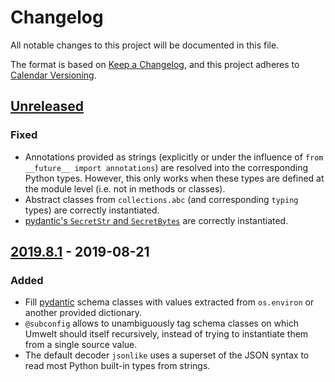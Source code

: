 # Changelog

All notable changes to this project will be documented in this file.

The format is based on [Keep a Changelog](https://keepachangelog.com/en/1.0.0/),
and this project adheres to [Calendar Versioning](http://calver.org).

## [Unreleased][]

### Fixed

- Annotations provided as strings (explicitly or under the influence of
  `from __future__ import annotations`) are resolved into the corresponding
  Python types.
  However, this only works when these types are defined at the module level
  (i.e. not in methods or classes).
- Abstract classes from `collections.abc` (and corresponding `typing` types)
  are correctly instantiated.
- [pydantic's `SecretStr` and `SecretBytes`](https://pydantic-docs.helpmanual.io/#secret-types)
  are correctly instantiated.

## [2019.8.1][] - 2019-08-21

### Added

- Fill [pydantic][] schema classes with values extracted from `os.environ` or
  another provided dictionary.
- `@subconfig` allows to unambiguously tag schema classes on which Umwelt
  should itself recursively, instead of trying to instantiate them from a
  single source value.
- The default decoder `jsonlike` uses a superset of the JSON syntax to read
  most Python built-in types from strings.

[Unreleased]: https://github.com/olivierlacan/keep-a-changelog/compare/v2019.8.1...HEAD
[2019.8.1]: https://github.com/thilp/umwelt/releases/tag/v2019.8.1

[pydantic]: https://pypi.org/project/pydantic/
